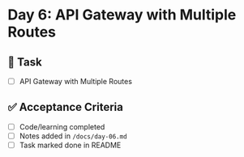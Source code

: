 # Day 6: API Gateway with Multiple Routes

## 🎯 Task
- [ ] API Gateway with Multiple Routes

## ✅ Acceptance Criteria
- [ ] Code/learning completed
- [ ] Notes added in `/docs/day-06.md`
- [ ] Task marked done in README

